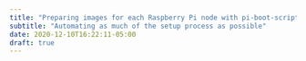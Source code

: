 ```yaml
---
title: "Preparing images for each Raspberry Pi node with pi-boot-script"
subtitle: "Automating as much of the setup process as possible"
date: 2020-12-10T16:22:11-05:00
draft: true
---
```


